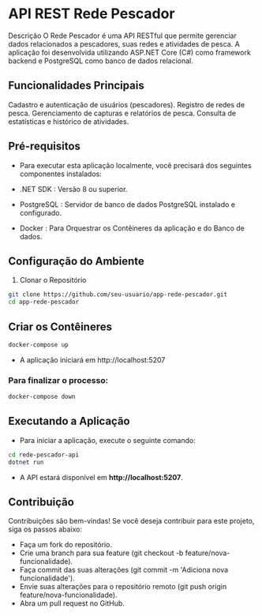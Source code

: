 # API REST Rede Pescador

Descrição
O Rede Pescador é uma API RESTful que permite gerenciar dados relacionados a pescadores, suas redes e atividades de pesca. A aplicação foi desenvolvida utilizando ASP.NET Core (C#) como framework backend e PostgreSQL como banco de dados relacional.

## Funcionalidades Principais
Cadastro e autenticação de usuários (pescadores).
Registro de redes de pesca.
Gerenciamento de capturas e relatórios de pesca.
Consulta de estatísticas e histórico de atividades.

## Pré-requisitos
- Para executar esta aplicação localmente, você precisará dos seguintes componentes instalados:

- .NET SDK : Versão 8 ou superior.
- PostgreSQL : Servidor de banco de dados PostgreSQL instalado e configurado.
- Docker : Para Orquestrar os Contêineres da aplicação e do Banco de dados.

## Configuração do Ambiente

1. Clonar o Repositório

```bash
git clone https://github.com/seu-usuario/app-rede-pescador.git
cd app-rede-pescador
```

## Criar os Contêineres

```bash
docker-compose up
```
- A aplicação iniciará em http://localhost:5207

### Para finalizar o processo:

```bash
docker-compose down
```

## Executando a Aplicação

- Para iniciar a aplicação, execute o seguinte comando:

```bash
cd rede-pescador-api
dotnet run
```
- A API estará disponível em **http://localhost:5207**.

## Contribuição

Contribuições são bem-vindas! Se você deseja contribuir para este projeto, siga os passos abaixo:

- Faça um fork do repositório.
- Crie uma branch para sua feature (git checkout -b feature/nova-funcionalidade).
- Faça commit das suas alterações (git commit -m 'Adiciona nova funcionalidade').
- Envie suas alterações para o repositório remoto (git push origin feature/nova-funcionalidade).
- Abra um pull request no GitHub.

